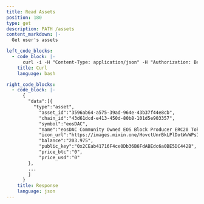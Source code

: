 ```yaml
---
title: Read Assets
position: 180
type: get
description: PATH /assets
content_markdown: |-
  Get user's assets

left_code_blocks:
  - code_block: |-
      curl -i -H "Content-Type: application/json" -H "Authorization: Bearer eyJhbGciOiJSUzUxMiIsInR5cCI6IkpXVCJ9.eyJleHAiOjE1MzMxMTE5MDYsImlhdCI6MTUyNTMzNTkwNiwianRpIjoiZjdmMjRjMjQtYmQ0MC00ZDhlLTgyNzktOWRjNDgzYjNiYzEwIiwic2lkIjoiYTM0YzA3YTktNzU1ZC00YjU0LTk0YzUtZTQ1ZTlhMmRkNDNlIiwic2lnIjoiZWQ0MDU4OTk4YmU1ODA1ZGRkOGMzOWQ3ZmVkM2NiNDk5YjIzMzI1Y2QyMTk1OWNiZDExNzJkYzc3MmEzZDYxYyIsInVpZCI6IjA2YWVkMWUzLWJkNzctNGE1OS05OTFhLTViYjVhZTZmYmIwOSJ9.FRu1IBx-p2YfptDzPWwMh5rurSo6ieiPBL2y_CPYzOR8TSsh7iAQwjcZKlB0GUSKsde9r80UQQo8W1bwN8Od852AoKbUp3qg8l-fXeyIxM3C2l1dp0VK8CATGdXLRm7MKemq7AI-tuO6BL78eqQALAEEIy-YAp8XmMrqQ72JslU" "https://api.mixin.one/assets"
    title: Curl
    language: bash

right_code_blocks:
  - code_block: |-
      {  
        "data":[{  
          "type":"asset",
            "asset_id":"3596ab64-a575-39ad-964e-43b37f44e8cb",
            "chain_id":"43d61dcd-e413-450d-80b8-101d5e903357",
            "symbol":"eosDAC",
            "name":"eosDAC Community Owned EOS Block Producer ERC20 Tokens",
            "icon_url":"https://images.mixin.one/HovctUnrBkLPlDotWvWPsIuFb8qKrLddwF5-f2Fi9q9uO829YB2qGITgOd2YmTMKnGg_z9XrVYzEwFE_rD_REz9C=s128",
            "balance":"203.975",
            "public_key":"0x2CEab41716F4ce0Db36B6FdABEdc6a0BE5DC442B",
            "price_btc":"0",
            "price_usd":"0"
        },
        ...
        ]
      }
    title: Response
    language: json
---
```


